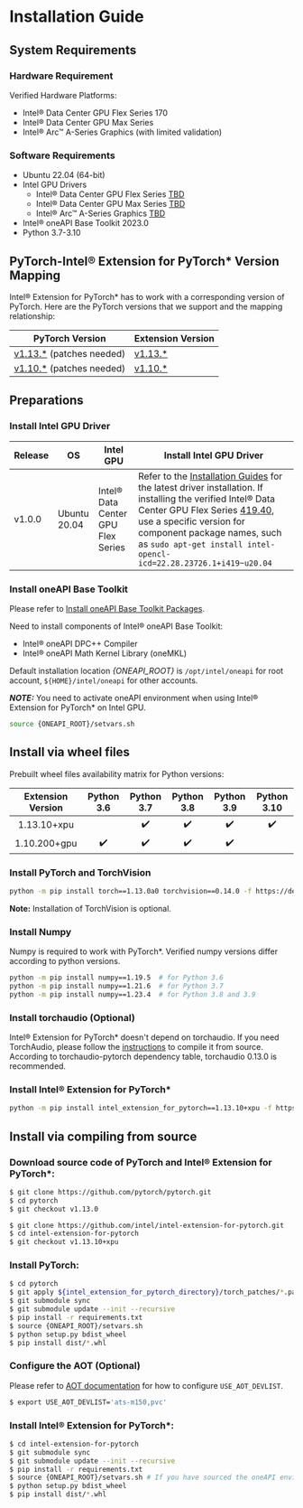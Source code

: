 Installation Guide
==================

## System Requirements

### Hardware Requirement

Verified Hardware Platforms:
 - Intel® Data Center GPU Flex Series 170
 - Intel® Data Center GPU Max Series
 - Intel® Arc™ A-Series Graphics (with limited validation)

### Software Requirements

- Ubuntu 22.04 (64-bit)
- Intel GPU Drivers 
  - Intel® Data Center GPU Flex Series [TBD](https://dgpu-docs.intel.com/releases/stable_419_40_20220914.html)
  - Intel® Data Center GPU Max Series [TBD](https://dgpu-docs.intel.com/releases/stable_419_40_20220914.html)
  - Intel® Arc™ A-Series Graphics [TBD](https://dgpu-docs.intel.com/releases/stable_419_40_20220914.html)
- Intel® oneAPI Base Toolkit 2023.0
- Python 3.7-3.10

## PyTorch-Intel® Extension for PyTorch\* Version Mapping

Intel® Extension for PyTorch\* has to work with a corresponding version of PyTorch. Here are the PyTorch versions that we support and the mapping relationship:

|PyTorch Version|Extension Version|
|--|--|
|[v1.13.\*](https://github.com/pytorch/pytorch/tree/v1.13.0) (patches needed)|[v1.13.\*](https://github.com/intel/intel-extension-for-pytorch/tree/v1.13.10+xpu)|
|[v1.10.\*](https://github.com/pytorch/pytorch/tree/v1.10.0) (patches needed)|[v1.10.\*](https://github.com/intel/intel-extension-for-pytorch/tree/v1.10.200+gpu)|

## Preparations

### Install Intel GPU Driver

|Release|OS|Intel GPU|Install Intel GPU Driver|
|-|-|-|-|
|v1.0.0|Ubuntu 20.04|Intel® Data Center GPU Flex Series| Refer to the [Installation Guides](https://dgpu-docs.intel.com/installation-guides/ubuntu/ubuntu-focal-dc.html) for the latest driver installation. If installing the verified Intel® Data Center GPU Flex Series [419.40](https://dgpu-docs.intel.com/releases/stable_419_40_20220914.html), use a specific version for component package names, such as `sudo apt-get install intel-opencl-icd=22.28.23726.1+i419~u20.04`|

### Install oneAPI Base Toolkit

Please refer to [Install oneAPI Base Toolkit Packages](https://www.intel.com/content/www/us/en/developer/tools/oneapi/toolkits.html#base-kit).

Need to install components of Intel® oneAPI Base Toolkit:
 - Intel® oneAPI DPC++ Compiler
 - Intel® oneAPI Math Kernel Library (oneMKL)

Default installation location *{ONEAPI_ROOT}* is `/opt/intel/oneapi` for root account, `${HOME}/intel/oneapi` for other accounts.

**_NOTE:_** You need to activate oneAPI environment when using Intel® Extension for PyTorch\* on Intel GPU.

```bash
source {ONEAPI_ROOT}/setvars.sh
```

## Install via wheel files

Prebuilt wheel files availability matrix for Python versions:

| Extension Version | Python 3.6 | Python 3.7 | Python 3.8 | Python 3.9 | Python 3.10 |
| :--: | :--: | :--: | :--: | :--: | :--: |
| 1.13.10+xpu |  | ✔️ | ✔️ | ✔️ | ✔️ |
| 1.10.200+gpu | ✔️ | ✔️ | ✔️ | ✔️ |  |

### Install PyTorch and TorchVision

```bash
python -m pip install torch==1.13.0a0 torchvision==0.14.0 -f https://developer.intel.com/ipex-whl-stable-xpu
```

**Note:** Installation of TorchVision is optional.

### Install Numpy

Numpy is required to work with PyTorch\*. Verified numpy versions differ according to python versions.

```bash
python -m pip install numpy==1.19.5  # for Python 3.6
python -m pip install numpy==1.21.6  # for Python 3.7
python -m pip install numpy==1.23.4  # for Python 3.8 and 3.9
```

### Install torchaudio (Optional)

Intel® Extension for PyTorch\* doesn't depend on torchaudio. If you need TorchAudio, please follow the [instructions](https://github.com/pytorch/audio/tree/v0.13.0#from-source) to compile it from source. According to torchaudio-pytorch dependency table, torchaudio 0.13.0 is recommended.

### Install Intel® Extension for PyTorch\*

```bash
python -m pip install intel_extension_for_pytorch==1.13.10+xpu -f https://developer.intel.com/ipex-whl-stable-xpu
```

## Install via compiling from source

### Download source code of PyTorch and Intel® Extension for PyTorch\*:

```bash
$ git clone https://github.com/pytorch/pytorch.git
$ cd pytorch
$ git checkout v1.13.0

$ git clone https://github.com/intel/intel-extension-for-pytorch.git 
$ cd intel-extension-for-pytorch
$ git checkout v1.13.10+xpu
```

### Install PyTorch:

```bash
$ cd pytorch
$ git apply ${intel_extension_for_pytorch_directory}/torch_patches/*.patch 
$ git submodule sync
$ git submodule update --init --recursive
$ pip install -r requirements.txt
$ source {ONEAPI_ROOT}/setvars.sh
$ python setup.py bdist_wheel
$ pip install dist/*.whl
```

### Configure the AOT (Optional)

Please refer to [AOT documentation](./AOT.md) for how to configure `USE_AOT_DEVLIST`.

```bash
$ export USE_AOT_DEVLIST='ats-m150,pvc'
```

### Install Intel® Extension for PyTorch\*:

```bash
$ cd intel-extension-for-pytorch
$ git submodule sync
$ git submodule update --init --recursive
$ pip install -r requirements.txt
$ source {ONEAPI_ROOT}/setvars.sh # If you have sourced the oneAPI environment when compiling PyTorch, please skip this step.
$ python setup.py bdist_wheel
$ pip install dist/*.whl
```
